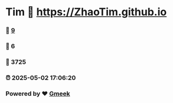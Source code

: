 # Tim :link: https://ZhaoTim.github.io 
### :page_facing_up: [9](https://ZhaoTim.github.io/tag.html) 
### :speech_balloon: 6 
### :hibiscus: 3725 
### :alarm_clock: 2025-05-02 17:06:20 
### Powered by :heart: [Gmeek](https://github.com/Meekdai/Gmeek)
